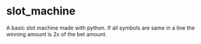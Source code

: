 # slot_machine
A basic slot machine made with python. If all symbols are same in a line the winning amount is 2x of the bet amount.
